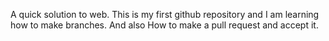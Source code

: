 A quick solution to web. 
This is my first github repository and I am learning how to make branches. 
And also How to make a pull request and accept it.
